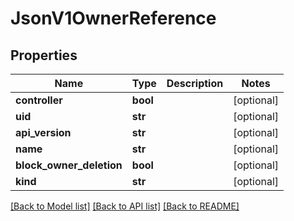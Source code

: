 # JsonV1OwnerReference


## Properties
Name | Type | Description | Notes
------------ | ------------- | ------------- | -------------
**controller** | **bool** |  | [optional] 
**uid** | **str** |  | [optional] 
**api_version** | **str** |  | [optional] 
**name** | **str** |  | [optional] 
**block_owner_deletion** | **bool** |  | [optional] 
**kind** | **str** |  | [optional] 

[[Back to Model list]](../README.md#documentation-for-models) [[Back to API list]](../README.md#documentation-for-api-endpoints) [[Back to README]](../README.md)


